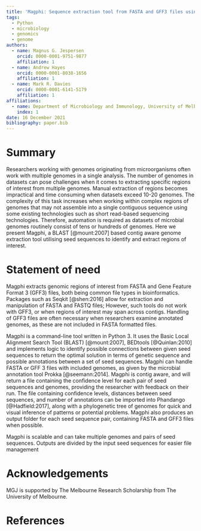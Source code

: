 ```yaml
---
title: 'Magphi: Sequence extraction tool from FASTA and GFF3 files using seed pairs'
tags:  
  - Python
  - microbiology
  - genomics
  - genome
authors:
  - name: Magnus G. Jespersen 
    orcid: 0000-0001-9751-9877
    affiliation: 1
  - name: Andrew Hayes
    orcid: 0000-0001-8038-1656
    affiliation: 1
  - name: Mark R. Davies
    orcid: 0000-0001-6141-5179
    affiliation: 1
affiliations:
  - name: Department of Microbiology and Immunology, University of Melbourne at the Peter Doherty Institute for Infection and Immunity, Melbourne, VIC, Australia
    index: 1
date: 16 December 2021  
bibliography: paper.bib
---
```


# Summary
Researchers working with genomes originating from microorganisms often work with multiple genomes in a single analysis. The number of genomes in datasets can pose challenges when it comes to extracting specific regions of interest from multiple genomes. Manual extraction of regions becomes impractical and time consuming when datasets exceed 10-20 genomes. The complexity of this task increases when working within complex regions of genomes that may not assemble into a single contiguous sequence using some existing technologies such as short read-based sequencing technologies. Therefore, automation is required as datasets of microbial genomes routinely consist of tens or hundreds of genomes. Here we present Magphi, a BLAST [@mount:2007] based  contig aware genome extraction tool utilising seed sequences to identify and extract regions of interest.

# Statement of need
Magphi extracts genomic regions of interest from FASTA and Gene Feature Format 3 (GFF3) files, both being common file types in bioinformatics. Packages such as Seqkit [@shen:2016] allow for extraction and manipulation of FASTA and FASTQ files; However, such tools do not work with GFF3, or when regions of interest may span across contigs. Handling of GFF3 files are often necessary when researchers examine annotated genomes, as these are not included in FASTA formatted files.  

Magphi is a command-line tool written in Python 3. It uses the Basic Local Alignment Search Tool (BLAST) [@mount:2007], BEDtools [@Quinlan:2010] and implements logic to identify possible connections between given seed sequences to return the optimal solution in terms of genetic sequence and possible annotations between a set of seed sequences. Magphi can handle FASTA or GFF 3 files with included genomes, as given by the microbial annotation tool Prokka [@seemann:2014]. Magphi is contig aware, and will return a file containing the confidence level for each pair of seed sequences and genomes, providing the researcher with feedback on their run. The file containing confidence levels, distances between seed sequences, and number of annotations can be imported into Phandango [@Hadfield:2017], along with a phylogenetic tree of genomes for quick and visual inference of patterns or potential problems. Magphi also produces an output folder for each seed sequence pair, containing FASTA and GFF3 files when possible.   

Magphi is scalable and can take multiple genomes and pairs of seed sequences. Outputs are divided by the input seed sequences for easier file management

# Acknowledgements
MGJ is supported by The Melbourne Research Scholarship from The University of Melbourne.

# References